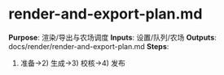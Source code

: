 # render-and-export-plan.md

**Purpose**: 渲染/导出与农场调度
**Inputs**: 设置/队列/农场
**Outputs**: docs/render/render-and-export-plan.md
**Steps**:

1. 准备→2) 生成→3) 校核→4) 发布
